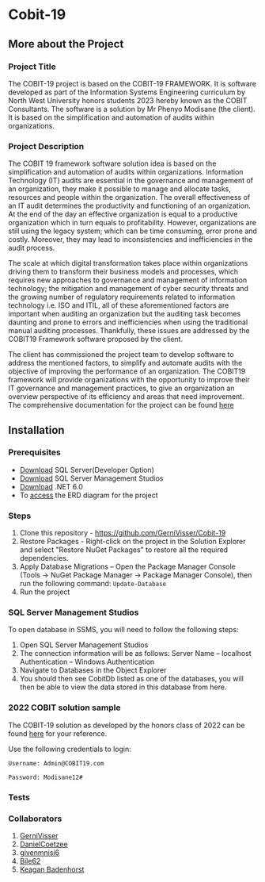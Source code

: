 # Cobit-19

## More about the Project

### Project Title

The COBIT-19 project is based on the COBIT-19 FRAMEWORK. It is software developed as part of the Information Systems Engineering curriculum by North West University honors students 2023 hereby known as the COBIT Consultants. The software is a solution by Mr Phenyo Modisane (the client). It is based on the simplification and automation of audits within organizations. 

### Project Description

The COBIT 19 framework software solution idea is based on the simplification and automation of audits within organizations. Information Technology (IT) audits are essential in the governance and management of an organization, they make it possible to manage and allocate tasks, resources and people within the organization. The overall effectiveness of an IT audit determines the productivity and functioning of an organization. At the end of the day an effective organization is equal to a productive organization which in turn equals to profitability. However, organizations are still using the legacy system; which can be time consuming, error prone and costly. Moreover, they may lead to inconsistencies and inefficiencies in the audit process.  
 
The scale at which digital transformation takes place within organizations driving them to transform their business models and processes, which requires new approaches to governance and management of information technology; the mitigation and management of cyber security threats and the growing number of regulatory requirements related to information technology i.e. ISO and ITIL, all of these aforementioned factors are important when  auditing an organization but the auditing task becomes daunting and prone to errors and inefficiencies when using the traditional manual auditing processes. Thankfully, these issues are addressed by the COBIT19 Framework software proposed by the client.
 
The client has commissioned the project team to develop software to address the mentioned factors, to simplify and automate audits with the objective of improving the performance of an organization. The COBIT19 framework will provide organizations with the opportunity to improve their IT governance and management practices, to give an organization an overview perspective of its efficiency and areas that need improvement.  The comprehensive documentation for the project can be found [here](https://github.com/Bile62/Cobit-19/tree/12be29b02e43e135c7a07eabcff0cfca2ee449ce/Documentation)

## Installation

### Prerequisites
*	[Download](https://www.microsoft.com/en-us/sql-server/sql-server-downloads) SQL Server(Developer Option)
*	[Download](https://learn.microsoft.com/en-us/sql/ssms/download-sql-server-management-studio-ssms?view=sql-server-ver16) SQL Server Management Studios 
* [Download](https://dotnet.microsoft.com/en-us/download) .NET 6.0 
* To [access](https://lucid.app/lucidchart/3e0403bd-b21a-4e15-9941-fc89a6feb698/edit?viewport_loc=-486%2C-103%2C2626%2C1245%2Cux54lk_FbWo4&invitationId=inv_feeea902-9a12-442e-b3a9-afd7e395ecde) the  ERD diagram for the project

### Steps

1.	Clone this repository - https://github.com/GerniVisser/Cobit-19
2.	Restore Packages - Right-click on the project in the Solution Explorer and select "Restore NuGet Packages" to restore all the required dependencies.
3.	Apply Database Migrations – Open the Package Manager Console (Tools -> NuGet Package Manager -> Package Manager Console), then run the following command:
   ```Update-Database ```
5.	Run the project

### SQL Server Management Studios

To open database in SSMS, you will need to follow the following steps:
1.	Open SQL Server Management Studios
2.	The connection information will be as follows:
Server Name – localhost
Authentication – Windows Authentication
3.	Navigate to Databases in the Object Explorer
4.	You should then see CobitDb listed as one of the databases, you will then be able to view the data stored in this database from here.

### 2022 COBIT solution sample

The COBIT-19 solution as developed by the honors class of 2022 can be found [here](https://assessmentcenterza.azurewebsites.net/) for your reference.

 Use the following credentials to login:
 
 ```Username: Admin@COBIT19.com ```

 ```Password: Modisane12#```


### Tests


### Collaborators
1. [GerniVisser](https://github.com/GerniVisser)
2. [DanielCoetzee](https://github.com/DeradoZA)
3. [givenmnisi6](https://github.com/givenmnisi6)
4. [Bile62](https://github.com/Bile62)
5. [Keagan Badenhorst](https://github.com/keagan420)

         

